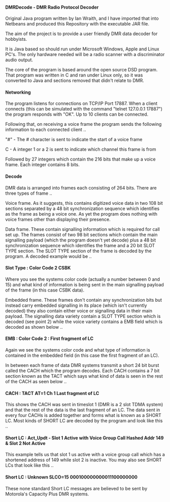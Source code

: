 #### DMRDecode - DMR Radio Protocol Decoder
Original Java program written by Ian Wraith, and I have imported that into Netbeans and produced this Repository with the executable JAR file.

The aim of the project is to provide a user friendly DMR data decoder for hobbyists.

It is Java based so should run under Microsoft Windows, Apple and Linux PC's. The only hardware needed will be a radio scanner with a discriminator audio output.

The core of the program is based around the open source DSD program. That program was written in C and ran under Linux only, so it was converted to Java and sections removed that didn't relate to DMR.

#### Networking
The program listens for connections on TCP/IP Port 17887. When a client connects (this can be simulated with the command "telnet 127.0.0.1 17887") the program responds with "OK". Up to 10 clients can be connected.

Following that, on receiving a voice frame the program sends the following information to each connected client ..

"#" - The # character is sent to indicate the start of a voice frame

C - A integer 1 or a 2 is sent to indicate which channel this frame is from

Followed by 27 integers which contain the 216 bits that make up a voice frame. Each integer contains 8 bits.

#### Decode
DMR data is arranged into frames each consisting of 264 bits. There are three types of frame ..

Voice frame. As it suggests, this contains digitized voice data in two 108 bit sections separated by a 48 bit synchronization sequence which identifies as the frame as being a voice one. As yet the program does nothing with voice frames other than displaying their presence.

Data frame. These contain signalling information which is required for call set up. The frames consist of two 98 bit sections which contain the main signalling payload (which the program doesn't yet decode) plus a 48 bit synchronization sequence which identifies the frame and a 20 bit SLOT TYPE section. The SLOT TYPE section of the frame is decoded by the program. A decoded example would be ..

#### Slot Type : Color Code 2 CSBK

Where you see the systems color code (actually a number between 0 and 15) and what kind of information is being sent in the main signalling payload of the frame (in this case CSBK data).

Embedded frame. These frames don't contain any synchronization bits but instead carry embedded signalling in its place (which isn't currently decoded) they also contain either voice or signalling data in their main payload. The signalling data variety contain a SLOT TYPE section which is decoded (see point 2) while the voice variety contains a EMB field which is decoded as shown below ..

#### EMB : Color Code 2 : First fragment of LC

Again we see the systems color code and what type of information is contained in the embedded field (in this case the first fragment of an LC).

In between each frame of data DMR systems transmit a short 24 bit burst called the CACH which the program decodes. Each CACH contains a 7 bit section known as the TACT which says what kind of data is seen in the rest of the CACH as seen below ..

#### CACH : TACT AT=1 Ch 1 Last fragment of LC

This shows the CACH was sent in timeslot 1 (DMR is a 2 slot TDMA system) and that the rest of the data is the last fragment of an LC. The data sent in every four CACHs is added together and forms what is known as a SHORT LC. Most kinds of SHORT LC are decoded by the program and look like this ..

#### Short LC : Act_Updt - Slot 1 Active with Voice Group Call Hashed Addr 149 & Slot 2 Not Active

This example tells us that slot 1 us active with a voice group call which has a shortened address of 149 while slot 2 is inactive. You may also see SHORT LCs that look like this ..

#### Short LC : Unknown SLCO=15 000100000000011100000000

These none standard Short LC messages are believed to be sent by Motorola's Capacity Plus DMR systems.
